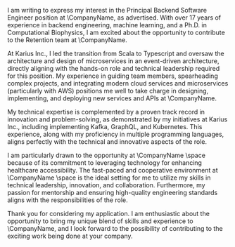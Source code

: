 I am writing to express my interest in the Principal Backend Software Engineer position at \CompanyName, as advertised. With over 17 years of experience in backend engineering, machine learning, and a Ph.D. in Computational Biophysics, I am excited about the opportunity to contribute to the Retention team at \CompanyName.

At Karius Inc., I led the transition from Scala to Typescript and oversaw the architecture and design of microservices in an event-driven architecture, directly aligning with the hands-on role and technical leadership required for this position. My experience in guiding team members, spearheading complex projects, and integrating modern cloud services and microservices (particularly with AWS) positions me well to take charge in designing, implementing, and deploying new services and APIs at \CompanyName.

My technical expertise is complemented by a proven track record in innovation and problem-solving, as demonstrated by my initiatives at Karius Inc., including implementing Kafka, GraphQL, and Kubernetes. This experience, along with my proficiency in multiple programming languages, aligns perfectly with the technical and innovative aspects of the role.

I am particularly drawn to the opportunity at \CompanyName \space because of its commitment to leveraging technology for enhancing healthcare accessibility. The fast-paced and cooperative environment at \CompanyName \space is the ideal setting for me to utilize my skills in technical leadership, innovation, and collaboration. Furthermore, my passion for mentorship and ensuring high-quality engineering standards aligns with the responsibilities of the role.

Thank you for considering my application. I am enthusiastic about the opportunity to bring my unique blend of skills and experience to \CompanyName, and I look forward to the possibility of contributing to the exciting work being done at your company.
